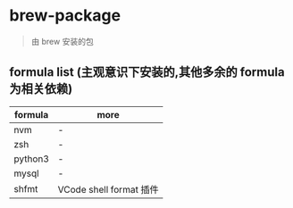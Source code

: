 # brew-package

> 由 brew 安装的包

## formula list (主观意识下安装的,其他多余的 formula 为相关依赖)

| formula | more                    |
| ------- | ----------------------- |
| nvm     | -                       |
| zsh     | -                       |
| python3 | -                       |
| mysql   | -                       |
| shfmt   | VCode shell format 插件 |
